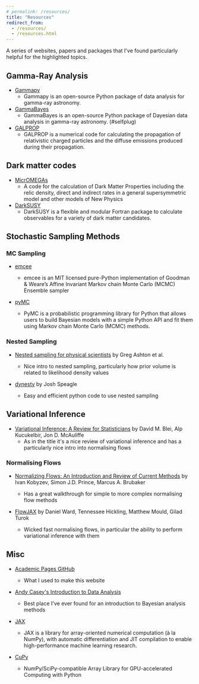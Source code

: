 ```yaml
---
# permalink: /resources/
title: "Resources"
redirect_from: 
  - /resources/
  - /resources.html
---
```


A series of websites, papers and packages that I've found particularly helpful for the highlighted topics.


## Gamma-Ray Analysis

- [Gammapy](https://gammapy.org/)
    - Gammapy is an open-source Python package of data analysis for gamma-ray astronomy.
- [GammaBayes](https://gammabayes.readthedocs.io/en/latest/index.html/)
    - GammaBayes is an open-source Python package of Dayesian data analysis in gamma-ray astronomy. (#selfplug)
- [GALPROP](https://galprop.stanford.edu/)
    - GALPROP is a numerical code for calculating the propagation of relativistic charged particles and the diffuse emissions produced during their propagation.


## Dark matter codes

- [MicrOMEGAs](https://lapth.cnrs.fr/micromegas/)
    - A code for the calculation of Dark Matter Properties including the relic density, direct and indirect rates in a general supersymmetric model and other models of New Physics
- [DarkSUSY](https://darksusy.hepforge.org/)
    - DarkSUSY is a flexible and modular Fortran package to calculate observables for a variety of dark matter candidates. 



## Stochastic Sampling Methods

### MC Sampling

- [emcee](https://emcee.readthedocs.io/en/stable/)
    - emcee is an MIT licensed pure-Python implementation of Goodman & Weare’s Affine Invariant Markov chain Monte Carlo (MCMC) Ensemble sampler 

- [pyMC](https://www.pymc.io/welcome.html)
    - PyMC is a probabilistic programming library for Python that allows users to build Bayesian models with a simple Python API and fit them using Markov chain Monte Carlo (MCMC) methods.

### Nested Sampling

- [Nested sampling for physical scientists](https://arxiv.org/abs/2205.15570) by Greg Ashton et al.
    - Nice intro to nested sampling, particularly how prior volume is related to likelihood density values

- [dynesty](https://dynesty.readthedocs.io/en/stable/) by Josh Speagle
    - Easy and efficient python code to use nested sampling

## Variational Inference

- [Variational Inference: A Review for Statisticians](https://arxiv.org/abs/1601.00670) by David M. Blei, Alp Kucukelbir, Jon D. McAuliffe
    - As in the title it's a nice review of variational inference and has a particularly nice intro into normalising flows

### Normalising Flows


- [Normalizing Flows: An Introduction and Review of Current Methods](https://arxiv.org/abs/1908.09257) by Ivan Kobyzev, Simon J.D. Prince, Marcus A. Brubaker
    - Has a great walkthrough for simple to more complex normalising flow methods


- [FlowJAX](https://danielward27.github.io/flowjax/index.html) by Daniel Ward, Tennessee Hickling, Matthew Mould, Gilad Turok
    - Wicked fast normalising flows, in particular the ability to perform variational inference with them


## Misc

- [Academic Pages GitHub](https://github.com/academicpages/academicpages.github.io)
    - What I used to make this website

- [Andy Casey's Introduction to Data Analysis](https://astrowizici.st/teaching/phs5000/)
    - Best place I've ever found for an introduction to Bayesian analysis methods

- [JAX](https://jax.readthedocs.io/en/latest/quickstart.html)
    - JAX is a library for array-oriented numerical computation (à la NumPy), with automatic differentiation and JIT compilation to enable high-performance machine learning research.

- [CuPy](https://cupy.dev/)
    - NumPy/SciPy-compatible Array Library for GPU-accelerated Computing with Python

